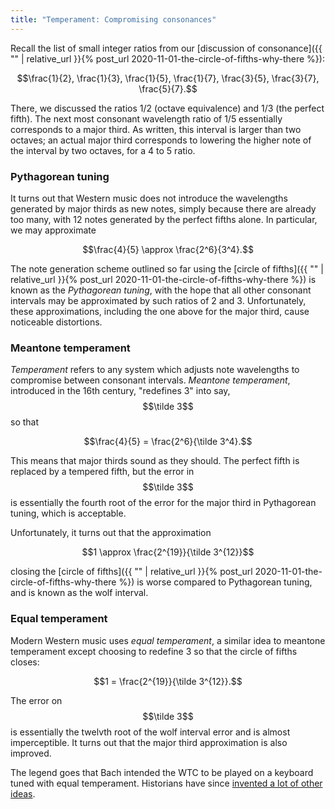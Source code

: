 ```yaml
---
title: "Temperament: Compromising consonances"
---
```


Recall the list of small integer ratios from our [discussion of consonance]({{ "" | relative_url }}{% post_url 2020-11-01-the-circle-of-fifths-why-there %}):

$$\frac{1}{2}, \frac{1}{3}, \frac{1}{5}, \frac{1}{7}, \frac{3}{5}, \frac{3}{7}, \frac{5}{7}.$$

There, we discussed the ratios 1/2 (octave equivalence) and 1/3 (the perfect fifth). The next most consonant wavelength ratio of 1/5 essentially corresponds to a major third. As written, this interval is larger than two octaves; an actual major third corresponds to lowering the higher note of the interval by two octaves, for a 4 to 5 ratio.

### Pythagorean tuning

It turns out that Western music does not introduce the wavelengths generated by major thirds as new notes, simply because there are already too many, with 12 notes generated by the perfect fifths alone. In particular, we may approximate

$$\frac{4}{5} \approx \frac{2^6}{3^4}.$$

The note generation scheme outlined so far using the [circle of fifths]({{ "" | relative_url }}{% post_url 2020-11-01-the-circle-of-fifths-why-there %}) is known as the _Pythagorean tuning_, with the hope that all other consonant intervals may be approximated by such ratios of 2 and 3. Unfortunately, these approximations, including the one above for the major third, cause noticeable distortions.

### Meantone temperament

_Temperament_ refers to any system which adjusts note wavelengths to compromise between consonant intervals. _Meantone temperament_, introduced in the 16th century, "redefines 3" into say, $$\tilde 3$$ so that

$$\frac{4}{5} = \frac{2^6}{\tilde 3^4}.$$

This means that major thirds sound as they should. The perfect fifth is replaced by a tempered fifth, but the error in $$\tilde 3$$ is essentially the fourth root of the error for the major third in Pythagorean tuning, which is acceptable.

Unfortunately, it turns out that the approximation 

$$1 \approx \frac{2^{19}}{\tilde 3^{12}}$$

closing the [circle of fifths]({{ "" | relative_url }}{% post_url 2020-11-01-the-circle-of-fifths-why-there %}) is worse compared to Pythagorean tuning, and is known as the wolf interval.

### Equal temperament

Modern Western music uses _equal temperament_, a similar idea to meantone temperament except choosing to redefine 3 so that the circle of fifths closes:

$$1 = \frac{2^{19}}{\tilde 3^{12}}.$$

The error on $$\tilde 3$$ is essentially the twelvth root of the wolf interval error and is almost imperceptible. It turns out that the major third approximation is also improved.

The legend goes that Bach intended the WTC to be played on a keyboard tuned with equal temperament. Historians have since [invented a lot of other ideas](https://en.wikipedia.org/wiki/The_Well-Tempered_Clavier#Well-Tempered_tuning).
